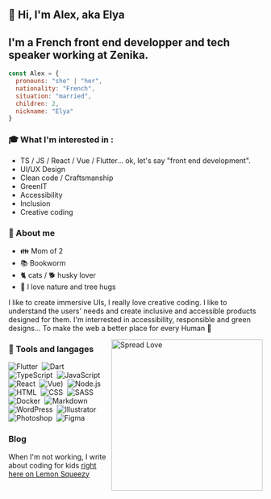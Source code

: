 <p align=left>

##  :wave: Hi, I'm Alex, aka Elya
</p>

## I'm a French front end developper and tech speaker working at Zenika.

```javascript
const Alex = {
  pronouns: "she" | "her",
  nationality: "French",
  situation: "married",
  children: 2,
  nickname: "Elya"
}
```

### :mortar_board: What I'm interested in :
- TS / JS / React / Vue / Flutter... ok, let's say "front end development".
- UI/UX Design
- Clean code / Craftsmanship
- GreenIT
- Accessibility
- Inclusion
- Creative coding

<p align=left>
  
### :grimacing: About me
- :family: Mom of 2
- :books: Bookworm
- :cat2: cats / :dog2: husky lover
- :deciduous_tree: I love nature and tree hugs

I like to create immersive UIs, I really love creative coding. I like to understand the users' needs and create inclusive and accessible products designed for them.
I'm interrested in accessibility, responsible and green designs... To make the web a better place for every Human :green_heart:
</p>

<img align="right" width=300px alt="Spread Love" src="https://media.giphy.com/media/RM0Csu9TY1yqyyqvwR/giphy.gif" />

### :wrench: Tools and langages
![Flutter](https://img.shields.io/badge/-Flutter-05122A?style=flat&logo=flutter&logoColor=1572B6)&nbsp;
![Dart](https://img.shields.io/badge/-Dart-05122A?style=flat&logo=dart&logoColor=1572B6)&nbsp;
![TypeScript](https://img.shields.io/badge/-Typescript-05122A?style=flat&logo=typescript)&nbsp;
![JavaScript](https://img.shields.io/badge/-JavaScript-05122A?style=flat&logo=javascript)&nbsp;
![React](https://img.shields.io/badge/-React-05122A?style=flat&logo=react)&nbsp;
![Vue](https://img.shields.io/badge/-Vue-05122A?style=flat&logo=vuedotjs))&nbsp;
![Node.js](https://img.shields.io/badge/-Node.js-05122A?style=flat&logo=node.js)&nbsp;
![HTML](https://img.shields.io/badge/-HTML5-05122A?style=flat&logo=HTML5)&nbsp;
![CSS](https://img.shields.io/badge/-CSS3-05122A?style=flat&logo=CSS3&logoColor=1572B6)&nbsp;
![SASS](https://img.shields.io/badge/-Sass-05122A?style=flat&logo=sass)&nbsp;
![Docker](https://img.shields.io/badge/-Docker-05122A?style=flat&logo=docker)&nbsp;
![Markdown](https://img.shields.io/badge/-Markdown-05122A?style=flat&logo=markdown)&nbsp;
![WordPress](https://img.shields.io/badge/-WordPress-05122A?style=flat&logo=wordpress)&nbsp;
![Illustrator](https://img.shields.io/badge/-Illustrator-05122A?style=flat&logo=adobe-illustrator)&nbsp;
![Photoshop](https://img.shields.io/badge/-Photoshop-05122A?style=flat&logo=adobe-photoshop)&nbsp;
![Figma](https://img.shields.io/badge/-Figma-05122A?style=flat&logo=figma)

### Blog

When I'm not working, I write about coding for kids [right here on Lemon Squeezy](https://elya29.github.io/lemon-squeezy/)
